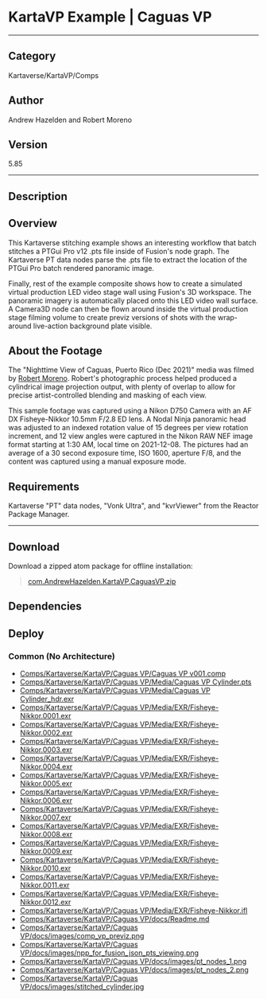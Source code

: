 # KartaVP Example | Caguas VP
___

## Category
Kartaverse/KartaVP/Comps

## Author
Andrew Hazelden and Robert Moreno

## Version
5.85

___

## Description
<h2>Overview</h2>

<p>This Kartaverse stitching example shows an interesting workflow that batch stitches a PTGui Pro v12 .pts file inside of Fusion's node graph. The Kartaverse PT data nodes parse the .pts file to extract the location of the PTGui Pro batch rendered panoramic image.</p>

<p>Finally, rest of the example composite shows how to create a simulated virtual production LED video stage wall using Fusion's 3D workspace. The panoramic imagery is automatically placed onto this LED video wall surface. A Camera3D node can then be flown around inside the virtual production stage filming volume to create previz versions of shots with the wrap-around live-action background plate visible.</p>

<h2>About the Footage</h2>

<p>The "Nighttime View of Caguas, Puerto Rico (Dec 2021)" media was filmed by <a href="https://www.instagram.com/cave_manpr/">Robert Moreno</a>. Robert's photographic process helped produced a cylindrical image projection output, with plenty of overlap to allow for precise artist-controlled blending and masking of each view.</p>

<p>This sample footage was captured using a Nikon D750 Camera with an AF DX Fisheye-Nikkor 10.5mm F/2.8 ED lens. A Nodal Ninja panoramic head was adjusted to an indexed rotation value of 15 degrees per view rotation increment, and 12 view angles were captured in the Nikon RAW NEF image format starting at 1:30 AM, local time on 2021-12-08. The pictures had an average of a 30 second exposure time, ISO 1600, aperture F/8, and the content was captured using a manual exposure mode.</p>

<h2>Requirements</h2>
<p>Kartaverse "PT" data nodes, "Vonk Ultra", and "kvrViewer" from the Reactor Package Manager.</p>


___

## Download

Download a zipped atom package for offline installation:
> [com.AndrewHazelden.KartaVP.CaguasVP.zip](https://gitlab.com/WeSuckLess/Reactor/-/archive/master/Reactor-master.zip?path=Atoms/com.AndrewHazelden.KartaVP.CaguasVP)  

## Dependencies

## Deploy

### Common (No Architecture)

<ul>
<li><a href="https://gitlab.com/WeSuckLess/Reactor/-/blob/master/Atoms/com.AndrewHazelden.KartaVP.CaguasVP/Comps/Kartaverse/KartaVP/Caguas VP/Caguas VP v001.comp?ref_type=heads">Comps/Kartaverse/KartaVP/Caguas VP/Caguas VP v001.comp</a></li>
<li><a href="https://gitlab.com/WeSuckLess/Reactor/-/blob/master/Atoms/com.AndrewHazelden.KartaVP.CaguasVP/Comps/Kartaverse/KartaVP/Caguas VP/Media/Caguas VP Cylinder.pts?ref_type=heads">Comps/Kartaverse/KartaVP/Caguas VP/Media/Caguas VP Cylinder.pts</a></li>
<li><a href="https://gitlab.com/WeSuckLess/Reactor/-/blob/master/Atoms/com.AndrewHazelden.KartaVP.CaguasVP/Comps/Kartaverse/KartaVP/Caguas VP/Media/Caguas VP Cylinder_hdr.exr?ref_type=heads">Comps/Kartaverse/KartaVP/Caguas VP/Media/Caguas VP Cylinder_hdr.exr</a></li>
<li><a href="https://gitlab.com/WeSuckLess/Reactor/-/blob/master/Atoms/com.AndrewHazelden.KartaVP.CaguasVP/Comps/Kartaverse/KartaVP/Caguas VP/Media/EXR/Fisheye-Nikkor.0001.exr?ref_type=heads">Comps/Kartaverse/KartaVP/Caguas VP/Media/EXR/Fisheye-Nikkor.0001.exr</a></li>
<li><a href="https://gitlab.com/WeSuckLess/Reactor/-/blob/master/Atoms/com.AndrewHazelden.KartaVP.CaguasVP/Comps/Kartaverse/KartaVP/Caguas VP/Media/EXR/Fisheye-Nikkor.0002.exr?ref_type=heads">Comps/Kartaverse/KartaVP/Caguas VP/Media/EXR/Fisheye-Nikkor.0002.exr</a></li>
<li><a href="https://gitlab.com/WeSuckLess/Reactor/-/blob/master/Atoms/com.AndrewHazelden.KartaVP.CaguasVP/Comps/Kartaverse/KartaVP/Caguas VP/Media/EXR/Fisheye-Nikkor.0003.exr?ref_type=heads">Comps/Kartaverse/KartaVP/Caguas VP/Media/EXR/Fisheye-Nikkor.0003.exr</a></li>
<li><a href="https://gitlab.com/WeSuckLess/Reactor/-/blob/master/Atoms/com.AndrewHazelden.KartaVP.CaguasVP/Comps/Kartaverse/KartaVP/Caguas VP/Media/EXR/Fisheye-Nikkor.0004.exr?ref_type=heads">Comps/Kartaverse/KartaVP/Caguas VP/Media/EXR/Fisheye-Nikkor.0004.exr</a></li>
<li><a href="https://gitlab.com/WeSuckLess/Reactor/-/blob/master/Atoms/com.AndrewHazelden.KartaVP.CaguasVP/Comps/Kartaverse/KartaVP/Caguas VP/Media/EXR/Fisheye-Nikkor.0005.exr?ref_type=heads">Comps/Kartaverse/KartaVP/Caguas VP/Media/EXR/Fisheye-Nikkor.0005.exr</a></li>
<li><a href="https://gitlab.com/WeSuckLess/Reactor/-/blob/master/Atoms/com.AndrewHazelden.KartaVP.CaguasVP/Comps/Kartaverse/KartaVP/Caguas VP/Media/EXR/Fisheye-Nikkor.0006.exr?ref_type=heads">Comps/Kartaverse/KartaVP/Caguas VP/Media/EXR/Fisheye-Nikkor.0006.exr</a></li>
<li><a href="https://gitlab.com/WeSuckLess/Reactor/-/blob/master/Atoms/com.AndrewHazelden.KartaVP.CaguasVP/Comps/Kartaverse/KartaVP/Caguas VP/Media/EXR/Fisheye-Nikkor.0007.exr?ref_type=heads">Comps/Kartaverse/KartaVP/Caguas VP/Media/EXR/Fisheye-Nikkor.0007.exr</a></li>
<li><a href="https://gitlab.com/WeSuckLess/Reactor/-/blob/master/Atoms/com.AndrewHazelden.KartaVP.CaguasVP/Comps/Kartaverse/KartaVP/Caguas VP/Media/EXR/Fisheye-Nikkor.0008.exr?ref_type=heads">Comps/Kartaverse/KartaVP/Caguas VP/Media/EXR/Fisheye-Nikkor.0008.exr</a></li>
<li><a href="https://gitlab.com/WeSuckLess/Reactor/-/blob/master/Atoms/com.AndrewHazelden.KartaVP.CaguasVP/Comps/Kartaverse/KartaVP/Caguas VP/Media/EXR/Fisheye-Nikkor.0009.exr?ref_type=heads">Comps/Kartaverse/KartaVP/Caguas VP/Media/EXR/Fisheye-Nikkor.0009.exr</a></li>
<li><a href="https://gitlab.com/WeSuckLess/Reactor/-/blob/master/Atoms/com.AndrewHazelden.KartaVP.CaguasVP/Comps/Kartaverse/KartaVP/Caguas VP/Media/EXR/Fisheye-Nikkor.0010.exr?ref_type=heads">Comps/Kartaverse/KartaVP/Caguas VP/Media/EXR/Fisheye-Nikkor.0010.exr</a></li>
<li><a href="https://gitlab.com/WeSuckLess/Reactor/-/blob/master/Atoms/com.AndrewHazelden.KartaVP.CaguasVP/Comps/Kartaverse/KartaVP/Caguas VP/Media/EXR/Fisheye-Nikkor.0011.exr?ref_type=heads">Comps/Kartaverse/KartaVP/Caguas VP/Media/EXR/Fisheye-Nikkor.0011.exr</a></li>
<li><a href="https://gitlab.com/WeSuckLess/Reactor/-/blob/master/Atoms/com.AndrewHazelden.KartaVP.CaguasVP/Comps/Kartaverse/KartaVP/Caguas VP/Media/EXR/Fisheye-Nikkor.0012.exr?ref_type=heads">Comps/Kartaverse/KartaVP/Caguas VP/Media/EXR/Fisheye-Nikkor.0012.exr</a></li>
<li><a href="https://gitlab.com/WeSuckLess/Reactor/-/blob/master/Atoms/com.AndrewHazelden.KartaVP.CaguasVP/Comps/Kartaverse/KartaVP/Caguas VP/Media/EXR/Fisheye-Nikkor.ifl?ref_type=heads">Comps/Kartaverse/KartaVP/Caguas VP/Media/EXR/Fisheye-Nikkor.ifl</a></li>
<li><a href="https://gitlab.com/WeSuckLess/Reactor/-/blob/master/Atoms/com.AndrewHazelden.KartaVP.CaguasVP/Comps/Kartaverse/KartaVP/Caguas VP/docs/Readme.md?ref_type=heads">Comps/Kartaverse/KartaVP/Caguas VP/docs/Readme.md</a></li>
<li><a href="https://gitlab.com/WeSuckLess/Reactor/-/blob/master/Atoms/com.AndrewHazelden.KartaVP.CaguasVP/Comps/Kartaverse/KartaVP/Caguas VP/docs/images/comp_vp_previz.png?ref_type=heads">Comps/Kartaverse/KartaVP/Caguas VP/docs/images/comp_vp_previz.png</a></li>
<li><a href="https://gitlab.com/WeSuckLess/Reactor/-/blob/master/Atoms/com.AndrewHazelden.KartaVP.CaguasVP/Comps/Kartaverse/KartaVP/Caguas VP/docs/images/npp_for_fusion_json_pts_viewing.png?ref_type=heads">Comps/Kartaverse/KartaVP/Caguas VP/docs/images/npp_for_fusion_json_pts_viewing.png</a></li>
<li><a href="https://gitlab.com/WeSuckLess/Reactor/-/blob/master/Atoms/com.AndrewHazelden.KartaVP.CaguasVP/Comps/Kartaverse/KartaVP/Caguas VP/docs/images/pt_nodes_1.png?ref_type=heads">Comps/Kartaverse/KartaVP/Caguas VP/docs/images/pt_nodes_1.png</a></li>
<li><a href="https://gitlab.com/WeSuckLess/Reactor/-/blob/master/Atoms/com.AndrewHazelden.KartaVP.CaguasVP/Comps/Kartaverse/KartaVP/Caguas VP/docs/images/pt_nodes_2.png?ref_type=heads">Comps/Kartaverse/KartaVP/Caguas VP/docs/images/pt_nodes_2.png</a></li>
<li><a href="https://gitlab.com/WeSuckLess/Reactor/-/blob/master/Atoms/com.AndrewHazelden.KartaVP.CaguasVP/Comps/Kartaverse/KartaVP/Caguas VP/docs/images/stitched_cylinder.jpg?ref_type=heads">Comps/Kartaverse/KartaVP/Caguas VP/docs/images/stitched_cylinder.jpg</a></li>
</ul>
